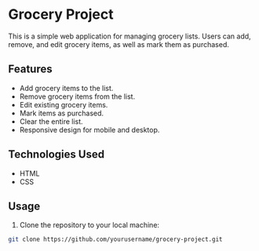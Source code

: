 # Grocery Project

This is a simple web application for managing grocery lists. Users can add, remove, and edit grocery items, as well as mark them as purchased.

## Features

- Add grocery items to the list.
- Remove grocery items from the list.
- Edit existing grocery items.
- Mark items as purchased.
- Clear the entire list.
- Responsive design for mobile and desktop.

## Technologies Used

- HTML
- CSS

## Usage

1. Clone the repository to your local machine:

```bash
git clone https://github.com/yourusername/grocery-project.git
